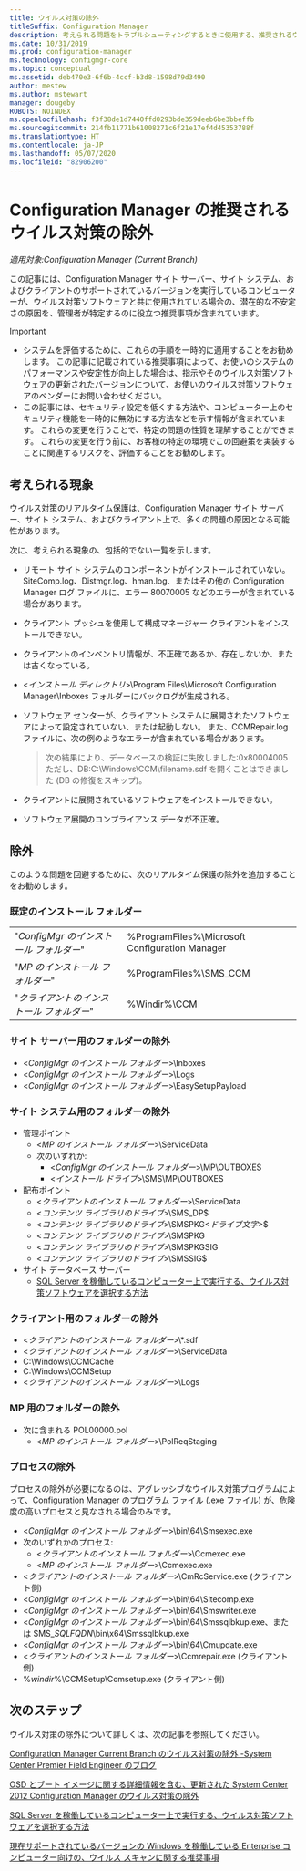 ```yaml
---
title: ウイルス対策の除外
titleSuffix: Configuration Manager
description: 考えられる問題をトラブルシューティングするときに使用する、推奨されるウイルス対策の除外について説明します。
ms.date: 10/31/2019
ms.prod: configuration-manager
ms.technology: configmgr-core
ms.topic: conceptual
ms.assetid: deb470e3-6f6b-4ccf-b3d8-1598d79d3490
author: mestew
ms.author: mstewart
manager: dougeby
ROBOTS: NOINDEX
ms.openlocfilehash: f3f38de1d7440ffd0293bde359deeb6be3bbeffb
ms.sourcegitcommit: 214fb11771b61008271c6f21e17ef4d45353788f
ms.translationtype: HT
ms.contentlocale: ja-JP
ms.lasthandoff: 05/07/2020
ms.locfileid: "82906200"
---
```

# <a name="recommended-antivirus-exclusions-for-configuration-manager"></a>Configuration Manager の推奨されるウイルス対策の除外

*適用対象:Configuration Manager (Current Branch)*

この記事には、Configuration Manager サイト サーバー、サイト システム、およびクライアントのサポートされているバージョンを実行しているコンピューターが、ウイルス対策ソフトウェアと共に使用されている場合の、潜在的な不安定さの原因を、管理者が特定するのに役立つ推奨事項が含まれています。

> [!IMPORTANT]
>
> - システムを評価するために、これらの手順を一時的に適用することをお勧めします。 この記事に記載されている推奨事項によって、お使いのシステムのパフォーマンスや安定性が向上した場合は、指示やそのウイルス対策ソフトウェアの更新されたバージョンについて、お使いのウイルス対策ソフトウェアのベンダーにお問い合わせください。
> - この記事には、セキュリティ設定を低くする方法や、コンピューター上のセキュリティ機能を一時的に無効にする方法などを示す情報が含まれています。 これらの変更を行うことで、特定の問題の性質を理解することができます。 これらの変更を行う前に、お客様の特定の環境でこの回避策を実装することに関連するリスクを、評価することをお勧めします。

## <a name="possible-symptoms"></a>考えられる現象 

ウイルス対策のリアルタイム保護は、Configuration Manager サイト サーバー、サイト システム、およびクライアント上で、多くの問題の原因となる可能性があります。

次に、考えられる現象の、包括的でない一覧を示します。

- リモート サイト システムのコンポーネントがインストールされていない。 SiteComp.log、Distmgr.log、hman.log、またはその他の Configuration Manager ログ ファイルに、エラー 80070005 などのエラーが含まれている場合があります。
- クライアント プッシュを使用して構成マネージャー クライアントをインストールできない。
- クライアントのインベントリ情報が、不正確であるか、存在しないか、または古くなっている。
- <*インストール ディレクトリ*>\Program Files\Microsoft Configuration Manager\Inboxes フォルダーにバックログが生成される。
- ソフトウェア センターが、クライアント システムに展開されたソフトウェアによって設定されていない、または起動しない。 また、CCMRepair.log ファイルに、次の例のようなエラーが含まれている場合があります。

  > 次の結果により、データベースの検証に失敗しました:0x80004005 ただし、DB:C:\Windows\CCM\filename.sdf を開くことはできました (DB の修復をスキップ)。

- クライアントに展開されているソフトウェアをインストールできない。
- ソフトウェア展開のコンプライアンス データが不正確。

## <a name="exclusions"></a>除外

このような問題を回避するために、次のリアルタイム保護の除外を追加することをお勧めします。

### <a name="default-installation-folders"></a>既定のインストール フォルダー

|  |  |
| - | - |
|"*ConfigMgr のインストール フォルダー*"  |  %ProgramFiles%\Microsoft Configuration Manager  |  
|"*MP のインストール フォルダー*"  |%ProgramFiles%\SMS_CCM  |  
|"*クライアントのインストール フォルダー*"  |%Windir%\CCM  |  

### <a name="folder-exclusions-for-site-servers"></a>サイト サーバー用のフォルダーの除外

- <*ConfigMgr のインストール フォルダー*>\Inboxes
- <*ConfigMgr のインストール フォルダー*>\Logs
- <*ConfigMgr のインストール フォルダー*>\EasySetupPayload

### <a name="folder-exclusions-for-site-systems"></a>サイト システム用のフォルダーの除外

- 管理ポイント
  - <*MP のインストール フォルダー*>\ServiceData
  - 次のいずれか:
    - <*ConfigMgr のインストール フォルダー*>\MP\OUTBOXES
    - <*インストール ドライブ*>\SMS\MP\OUTBOXES
- 配布ポイント
  - <*クライアントのインストール フォルダー*>\ServiceData
  - <*コンテンツ ライブラリのドライブ*>\SMS_DP$
  - <*コンテンツ ライブラリのドライブ*>\SMSPKG<*ドライブ文字*>$
  - <*コンテンツ ライブラリのドライブ*>\SMSPKG
  - <*コンテンツ ライブラリのドライブ*>\SMSPKGSIG
  - <*コンテンツ ライブラリのドライブ*>\SMSSIG$
- サイト データベース サーバー
  - [SQL Server を稼働しているコンピューター上で実行する、ウイルス対策ソフトウェアを選択する方法](https://support.microsoft.com/en-us/help/309422)

### <a name="folder-exclusions-for-clients"></a>クライアント用のフォルダーの除外

- <*クライアントのインストール フォルダー*>\\\*.sdf
- <*クライアントのインストール フォルダー*>\ServiceData
- C:\Windows\CCMCache
- C:\Windows\CCMSetup
- <*クライアントのインストール フォルダー*>\Logs

### <a name="file-exclusions-for-mps"></a>MP 用のフォルダーの除外

- 次に含まれる POL00000.pol
  - <*MP のインストール フォルダー*>\PolReqStaging

### <a name="process-exclusions"></a>プロセスの除外

プロセスの除外が必要になるのは、アグレッシブなウイルス対策プログラムによって、Configuration Manager のプログラム ファイル (.exe ファイル) が、危険度の高いプロセスと見なされる場合のみです。

- <*ConfigMgr のインストール フォルダー*>\bin\64\Smsexec.exe
- 次のいずれかのプロセス:
  - <*クライアントのインストール フォルダー*>\Ccmexec.exe
  - <*MP のインストール フォルダー*>\Ccmexec.exe
- <*クライアントのインストール フォルダー*>\CmRcService.exe (クライアント側)
- <*ConfigMgr のインストール フォルダー*>\bin\64\Sitecomp.exe
- <*ConfigMgr のインストール フォルダー*>\bin\64\Smswriter.exe
- <*ConfigMgr のインストール フォルダー*>\bin\64\Smssqlbkup.exe、または SMS_*SQLFQDN*\bin\x64\Smssqlbkup.exe
- <*ConfigMgr のインストール フォルダー*>\bin\64\Cmupdate.exe
- <*クライアントのインストール フォルダー*>\Ccmrepair.exe (クライアント側)
- %*windir*%\CCMSetup\Ccmsetup.exe (クライアント側)

## <a name="next-steps"></a>次のステップ

ウイルス対策の除外について詳しくは、次の記事を参照してください。

[Configuration Manager Current Branch のウイルス対策の除外 -System Center Premier Field Engineer のブログ](https://techcommunity.microsoft.com/t5/core-infrastructure-and-security/configuration-manager-current-branch-antivirus-exclusions/ba-p/884831)

[OSD とブート イメージに関する詳細情報を含む、更新された System Center 2012 Configuration Manager のウイルス対策の除外](https://techcommunity.microsoft.com/t5/core-infrastructure-and-security/updated-system-center-2012-configuration-manager-antivirus/ba-p/884371)

[SQL Server を稼働しているコンピューター上で実行する、ウイルス対策ソフトウェアを選択する方法](https://support.microsoft.com/help/309422/how-to-choose-antivirus-software-to-run-on-computers-that-are-running-sql-server)

[現在サポートされているバージョンの Windows を稼働している Enterprise コンピューター向けの、ウイルス スキャンに関する推奨事項](https://support.microsoft.com/help/822158/virus-scanning-recommendations-for-enterprise-computers-that-are-running-currently-supported-versions-of-windows)
